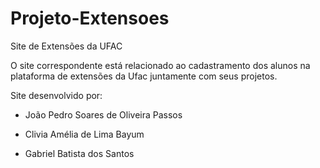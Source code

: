 # Projeto-Extensoes
Site de Extensões da UFAC
 
O site correspondente está relacionado 
ao cadastramento dos alunos na plataforma de 
extensões da Ufac juntamente com seus projetos.

Site desenvolvido por: 
- João Pedro Soares de Oliveira Passos

- Clivia Amélia de Lima Bayum  

- Gabriel Batista dos Santos 

